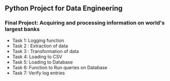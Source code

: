 ## Python Project for Data Engineering

### Final Project: Acquiring and processing information on world's largest banks

- Task 1: Logging function
- Task 2 : Extraction of data
- Task 3 : Transformation of data
- Task 4: Loading to CSV
- Task 5: Loading to Database
- Task 6: Function to Run queries on Database
- Task 7: Verify log entries


